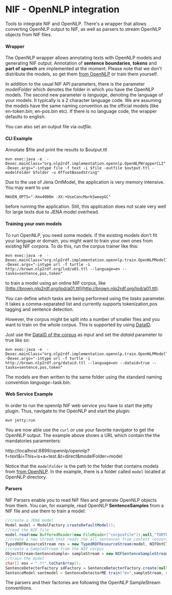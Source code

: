 NIF - OpenNLP integration
=================

Tools to integrate NIF and OpenNLP. There's a wrapper that allows converting OpenNLP output to NIF, as well as parsers to stream OpenNLP objects from NIF files.

#### Wrapper

The OpenNLP wrapper allows annotating texts with OpenNLP models and generating NIF output. Annotation of **sentence boundaries**, **tokens** and **part of speech** are implemented at the moment. Please note that we don't distribute the models, so get them [from OpenNLP](http://opennlp.sourceforge.net/models-1.5/) or train them yourself.

In addition to the usual NIF API parameters, there is the parameter *modelFolder* which denotes the folder in which you have the OpenNLP models. The second new parameter is *language*, denoting the language of your models. It typically is a 2 character language code. We are assuming the models have the same naming convention as the official models (like en-token.bin; en-pos.bin etc). If there is no language code, the wrapper defaults to english. 

You can also set an output file via *outfile*.

#### CLI Example 

Annotate $file and print the results to $output.ttl

```Shell
mvn exec:java -e  -Dexec.mainClass="org.nlp2rdf.implementation.opennlp.OpenNLPWrapperCLI" -Dexec.args="-intype file -f text -i $file -outfile $output.ttl -modelFolder $folder -u OffsetBasedString" 
```

Due to the use of Jena OntModel, the application is very memory intensive. You may want to use

```Shell
MAVEN_OPTS="-Xmx4000m -XX:+UseConcMarkSweepGC"
```

before running the application. Still, this application does not scale very well for large texts due to JENA model overhead.

#### Training your own models

To run OpenNLP, you need some models. If the existing models don't fit your language or domain, you might want to train your own ones from existing NIF corpora. To do this, run the corpus trainer like this:

```Shell
mvn exec:java -e  -Dexec.mainClass="org.nlp2rdf.implementation.opennlp.train.OpenNLPModelTrainer" -Dexec.args="-intype url -f turtle -i http://brown.nlp2rdf.org/lod/a01.ttl --language=en --tasks=sentence,pos,token"
```

to train a model using an online NIF corpus, like [http://brown.nlp2rdf.org/lod/a01.ttl](http://brown.nlp2rdf.org/lod/a01.ttl). 

You can define which tasks are being performed using the *tasks* parameter. It takes a comma-separated list and currently supports tokenization,pos tagging and sentence detection. 

However, the corpus might be split into a number of smaller files and you want to train on the whole corpus. This is supported by using [DataID](https://github.com/dbpedia/dataid). 

Just use the [DataID of the corpus](http://brown.nlp2rdf.org/dataid.ttl) as input and set the *dataid* parameter to true like so:

```Shell
mvn exec:java -e  -Dexec.mainClass="org.nlp2rdf.implementation.opennlp.train.OpenNLPModelTrainer" -Dexec.args="-intype url -f turtle -i http://brown.nlp2rdf.org/dataid.ttl --language=en --dataid=true --tasks=sentence,pos,token"
```

The models are then written to the same folder using the standard naming convention $language-$task.bin.

#### Web Service Example 
In order to run the opennlp NIF web service you have to start the jetty plugin. Thus, navigate to the OpenNLP and start the plugin:

```Shell
mvn jetty:run

```
You are now able use the `curl` or use your favorite navigator to get the OpenNLP output.
The example above shows a URL which contain the the mandatories paramenters:

http://localhost:8899/opennlp/opennlp?f=text&i=This+is+a+test.&t=direct&modelFolder=model

Notice that the `modelFolder` is the path to the folder that contains models from [from OpenNLP](http://opennlp.sourceforge.net/models-1.5/). In the example, there is a folder called `model` located at OpenNLP directory.

#### Parsers

NIF Parsers enable you to read NIF files and generate OpenNLP objects from them. You can, for example, read OpenNLP **SentenceSamples** from a NIF file and use them to train a model:

```Java
//create a JENA model
Model model = ModelFactory.createDefaultModel();
//read the NIF file
model.read(new BufferedReader(new FileReader("corpusFile")),null,"TURTLE");
//create a new stream that reads the all sentences from context resources
TypedRDFResourceStream res = new TypedRDFResourceStream(model, NIFOntClasses.Context.getOntClass(model));
//create a SampleStream from the NIF corpus
ObjectStream<SentenceSample> sampleStream = new NIFSentenceSampleStream(res);
//train the model
char[] eos = ".?!".toCharArray();
SentenceDetectorFactory sdFactory = SentenceDetectorFactory.create(null, "en", true, null, eos);
SentenceModel sentmodel = SentenceDetectorME.train("en",sampleStream, sdFactory, null);
```

The parsers and their factories are following the OpenNLP SampleStream conventions.
